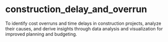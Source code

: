 # construction_delay_and_overrun
To identify cost overruns and time delays in construction projects, analyze their causes, and derive  insights through data analysis and visualization for improved planning and budgeting.
